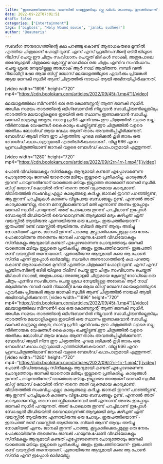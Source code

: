 ```yaml
---
title: "ഇരുപത്തിയൊന്നാം വയസിൽ വെള്ളമടിയും ബ്ലൂ ഫിലിം കാണലും തുടങ്ങിയെന്ന് ജാനകി സുധീർ"
date: 2022-09-22T07:01:51
draft: false
categories: ["Entertainment"]
tags: ['bigboss', 'Holy Wound movie', 'janaki sudheer']
author: "Beaumaris"
---
```


സ്വവർഗ അനുരാഗത്തിന്റെ കഥ പറഞ്ഞു കൊണ്ട് ആരാധകരുടെ മുന്നിൽ എത്തിയ ചിത്രമാണ് ഹോളി വൂണ്ട്. എസ് എസ് ഫ്രയിനംസിന്റെ ഒടിടി യിലൂടെ റിലീസ് ചെയ്ത ഈ ചിത്രം സംവിധാനം ചെയ്തത് മിഴികൾ സാക്ഷി, അതുപോലെ അന്ത്യോളജി ചിത്രമയെ ക്രോസ്സ് റോഡിലെ ഒരു ചിത്രം എന്നിവ സംവിധാനം ചെയ്തു ശ്രദ്ധ നേടുയിട്ടുള്ള അശോക് ആർ നാഥ്‌ ആയിരുന്നു. നമ്പർ വൺ റിയാലിറ്റി ഷോ ആയ ബിഗ്ഗ് ബോസ് മലയാളത്തിലൂടെ ഏവർക്കും പ്രിയങ്കരി ആയ ജാനകി സുധീർ ആണ് ചിത്രത്തിൽ നായകി ആയി അഭിനയിച്ചിരിക്കുന്നത്.

[video width="1696" height="720" mp4="https://cdn.boolokam.com/articles/2022/09/45t-1.mp4"][/video]

മലയാളത്തിലെ സീസൺ4 ലെ ഒരു കോണ്ടസ്റ്റന്റ് ആണ് ജാനകി സുധീർ. അധിക സമയം താരത്തിന്റെ ബിഗ്‌ബോസിൽ നില്കുവാൻ സാധിച്ചിരുന്നില്ലെങ്കിലും താരത്തിനു മലയാളികളുടെ ഇടയിൽ ഒരു സ്ഥാനം ഇണ്ടാക്കുവാൻ സാധിച്ചു. ജാനകി മാത്രമല്ല അമൃത, സാബു പ്രദീർ എന്നിവരും ഈ ചിത്രത്തിൽ വളരെ നല്ല നിർണായക വേഷങ്ങൾ കൈകാര്യം ചെയ്തിട്ടുണ്ട്.ഈ ചിത്രത്തിൽ വളരെ അതികം ബോൾഡ് ആയ വേഷം ആണ് താരം അവതരിപ്പിച്ചിരിക്കുന്നത്. ബോൾഡ് ആയി നിന്ന ഈ ചിത്രത്തിനു പുറമെ ഒരിക്കൽ കൂടി താരം ഒരു ബോൾഡ് കഥാപാത്രവുമായി എത്തിയിരിക്കുകയാണ് . വില്ല 666 എന്ന ഹ്രസ്വചിത്രത്തിലാണ് ജാനകി വളരെ ബോൾഡ് കഥാപാത്രമായി എത്തുന്നത്.

[video width="1280" height="720" mp4="https://cdn.boolokam.com/articles/2022/09/r2rr-1rr-1.mp4"][/video]

പോണ്‍ വീഡിയോകളും സിനിമകളും ആദ്യമായി കണ്ടത് എപ്പോഴാണെന്ന ചോദ്യത്തോടും ജാനകി യാതൊരു മടിയും ഇല്ലാതെ പ്രതികരിച്ചു. കാര്യങ്ങള്‍ തുറന്ന് പറയുന്നതിനോട് യാതൊരു മടിയും ഇല്ലാത്ത താരമാണ് ജാനകി സുധീര്‍. ബിഗ്ഗ് ബോസ് ഷോയില്‍ നിന്ന് തന്നെ അത് വ്യക്തമായ കാര്യമാണ്. ജീവിതത്തില്‍ സംഭവിച്ച എല്ലാ കാര്യങ്ങളെ കുറിച്ചും ജാനകി തുറന്ന് പറഞ്ഞിട്ടുണ്ട്, ആ തുറന്ന് പറച്ചിലുകള്‍ കാരണം വിട്ടുപോയ ബന്ധങ്ങളും ഉണ്ട്. എന്നാല്‍ അത് കാര്യമാക്കുന്നില്ല, തന്നെ മനസ്സിലാക്കുന്നവര്‍ മതി എന്നാണ് അന്നും ഇപ്പോഴും ജാനകി സുധീര്‍ പറയുന്നത്. അത് പോലൊരു തുറന്ന് പറച്ചിലാണ് ഇപ്പോള്‍ സോഷ്യല്‍ മീഡിയയില്‍ വൈറലാവുന്നത്.ആദ്യമായി മദ്യം കഴിച്ചത് ഏത് വയസ്സില്‍ ആയിരുന്നു എന്നായിരുന്നു ഒരു ചോദ്യം. ഇരുപത്തിയൊന്ന് - ഇരുപത്ത് രണ്ട് വയസ്സില്‍ ആയിരുന്നു. ബിയര്‍ ആണ് ആദ്യം അടിച്ചു നോക്കിയത് എന്നും ജാനകി തുറന്ന് പറഞ്ഞു. കൂട്ടുകാര്‍ക്കൊപ്പമുള്ള ഒരു നേരം പോക്കായിരുന്നു അതെന്നും ജാനകി പറയുന്നു.പോണ്‍ വീഡിയോകളും സിനിമകളും ആദ്യമായി കണ്ടത് എപ്പോഴാണെന്ന ചോദ്യത്തോടും ജാനകി യാതൊരു മടിയും ഇല്ലാതെ പ്രതികരിച്ചു. അതും ഇരുപത്തിയൊന്ന്- ഇരുപത്തി രണ്ട് വയസ്സില്‍ തന്നെയാണ്. ഏതായിരുന്നു ആദ്യമായി കണ്ട ആ പോണ്‍ സിനിമ എന്ന് ഇപ്പോള്‍ ഓര്‍മയില്ല.
സ്വവർഗ അനുരാഗത്തിന്റെ കഥ പറഞ്ഞു കൊണ്ട് ആരാധകരുടെ മുന്നിൽ എത്തിയ ചിത്രമാണ് ഹോളി വൂണ്ട്. എസ് എസ് ഫ്രയിനംസിന്റെ ഒടിടി യിലൂടെ റിലീസ് ചെയ്ത ഈ ചിത്രം സംവിധാനം ചെയ്തത് മിഴികൾ സാക്ഷി, അതുപോലെ അന്ത്യോളജി ചിത്രമയെ ക്രോസ്സ് റോഡിലെ ഒരു ചിത്രം എന്നിവ സംവിധാനം ചെയ്തു ശ്രദ്ധ നേടുയിട്ടുള്ള അശോക് ആർ നാഥ്‌ ആയിരുന്നു. നമ്പർ വൺ റിയാലിറ്റി ഷോ ആയ ബിഗ്ഗ് ബോസ് മലയാളത്തിലൂടെ ഏവർക്കും പ്രിയങ്കരി ആയ ജാനകി സുധീർ ആണ് ചിത്രത്തിൽ നായകി ആയി അഭിനയിച്ചിരിക്കുന്നത്. [video width="1696" height="720" mp4="https://cdn.boolokam.com/articles/2022/09/45t-1.mp4"][/video] മലയാളത്തിലെ സീസൺ4 ലെ ഒരു കോണ്ടസ്റ്റന്റ് ആണ് ജാനകി സുധീർ. അധിക സമയം താരത്തിന്റെ ബിഗ്‌ബോസിൽ നില്കുവാൻ സാധിച്ചിരുന്നില്ലെങ്കിലും താരത്തിനു മലയാളികളുടെ ഇടയിൽ ഒരു സ്ഥാനം ഇണ്ടാക്കുവാൻ സാധിച്ചു. ജാനകി മാത്രമല്ല അമൃത, സാബു പ്രദീർ എന്നിവരും ഈ ചിത്രത്തിൽ വളരെ നല്ല നിർണായക വേഷങ്ങൾ കൈകാര്യം ചെയ്തിട്ടുണ്ട്.ഈ ചിത്രത്തിൽ വളരെ അതികം ബോൾഡ് ആയ വേഷം ആണ് താരം അവതരിപ്പിച്ചിരിക്കുന്നത്. ബോൾഡ് ആയി നിന്ന ഈ ചിത്രത്തിനു പുറമെ ഒരിക്കൽ കൂടി താരം ഒരു ബോൾഡ് കഥാപാത്രവുമായി എത്തിയിരിക്കുകയാണ് . വില്ല 666 എന്ന ഹ്രസ്വചിത്രത്തിലാണ് ജാനകി വളരെ ബോൾഡ് കഥാപാത്രമായി എത്തുന്നത്. [video width="1280" height="720" mp4="https://cdn.boolokam.com/articles/2022/09/r2rr-1rr-1.mp4"][/video] പോണ്‍ വീഡിയോകളും സിനിമകളും ആദ്യമായി കണ്ടത് എപ്പോഴാണെന്ന ചോദ്യത്തോടും ജാനകി യാതൊരു മടിയും ഇല്ലാതെ പ്രതികരിച്ചു. കാര്യങ്ങള്‍ തുറന്ന് പറയുന്നതിനോട് യാതൊരു മടിയും ഇല്ലാത്ത താരമാണ് ജാനകി സുധീര്‍. ബിഗ്ഗ് ബോസ് ഷോയില്‍ നിന്ന് തന്നെ അത് വ്യക്തമായ കാര്യമാണ്. ജീവിതത്തില്‍ സംഭവിച്ച എല്ലാ കാര്യങ്ങളെ കുറിച്ചും ജാനകി തുറന്ന് പറഞ്ഞിട്ടുണ്ട്, ആ തുറന്ന് പറച്ചിലുകള്‍ കാരണം വിട്ടുപോയ ബന്ധങ്ങളും ഉണ്ട്. എന്നാല്‍ അത് കാര്യമാക്കുന്നില്ല, തന്നെ മനസ്സിലാക്കുന്നവര്‍ മതി എന്നാണ് അന്നും ഇപ്പോഴും ജാനകി സുധീര്‍ പറയുന്നത്. അത് പോലൊരു തുറന്ന് പറച്ചിലാണ് ഇപ്പോള്‍ സോഷ്യല്‍ മീഡിയയില്‍ വൈറലാവുന്നത്.ആദ്യമായി മദ്യം കഴിച്ചത് ഏത് വയസ്സില്‍ ആയിരുന്നു എന്നായിരുന്നു ഒരു ചോദ്യം. ഇരുപത്തിയൊന്ന് - ഇരുപത്ത് രണ്ട് വയസ്സില്‍ ആയിരുന്നു. ബിയര്‍ ആണ് ആദ്യം അടിച്ചു നോക്കിയത് എന്നും ജാനകി തുറന്ന് പറഞ്ഞു. കൂട്ടുകാര്‍ക്കൊപ്പമുള്ള ഒരു നേരം പോക്കായിരുന്നു അതെന്നും ജാനകി പറയുന്നു.പോണ്‍ വീഡിയോകളും സിനിമകളും ആദ്യമായി കണ്ടത് എപ്പോഴാണെന്ന ചോദ്യത്തോടും ജാനകി യാതൊരു മടിയും ഇല്ലാതെ പ്രതികരിച്ചു. അതും ഇരുപത്തിയൊന്ന്- ഇരുപത്തി രണ്ട് വയസ്സില്‍ തന്നെയാണ്. ഏതായിരുന്നു ആദ്യമായി കണ്ട ആ പോണ്‍ സിനിമ എന്ന് ഇപ്പോള്‍ ഓര്‍മയില്ല.
